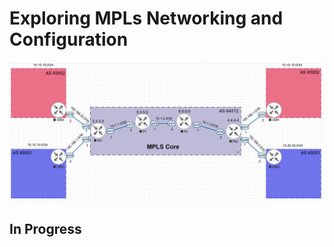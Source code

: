 # Exploring MPLs Networking and Configuration
![MPLS Lab Architecture](/images/MPLS-Architecture.png)

## In Progress